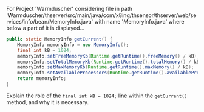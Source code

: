 For Project 'Warmduscher' considering file in path 'Warmduscher/thserver/src/main/java/com/x8ing/thsensor/thserver/web/services/info/bean/MemoryInfo.java' with name 'MemoryInfo.java' where below a part of it is displayed...
```java
public static MemoryInfo getCurrent() {
    MemoryInfo memoryInfo = new MemoryInfo();
    final int kB = 1024;
    memoryInfo.setFreeMemoryKb(Runtime.getRuntime().freeMemory() / kB);
    memoryInfo.setTotalMemoryKb(Runtime.getRuntime().totalMemory() / kB);
    memoryInfo.setMaxMemoryKb(Runtime.getRuntime().maxMemory() / kB);
    memoryInfo.setAvailableProcessors(Runtime.getRuntime().availableProcessors());
    return memoryInfo;
}
```
Explain the role of the `final int kB = 1024;` line within the `getCurrent()` method, and why it is necessary.